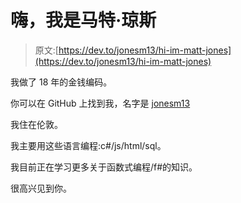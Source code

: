 # 嗨，我是马特·琼斯

> 原文:[https://dev.to/jonesm13/hi-im-matt-jones](https://dev.to/jonesm13/hi-im-matt-jones)

我做了 18 年的金钱编码。

你可以在 GitHub 上找到我，名字是 [jonesm13](https://github.com/jonesm13)

我住在伦敦。

我主要用这些语言编程:c#/js/html/sql。

我目前正在学习更多关于函数式编程/f#的知识。

很高兴见到你。